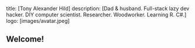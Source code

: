 title: [Tony Alexander Hild]
description: [Dad & husband. Full-stack lazy dev hacker. DIY computer scientist. Researcher. Woodworker. Learning R. C#.]
logo: [images/avatar.jpeg]

## Welcome!

